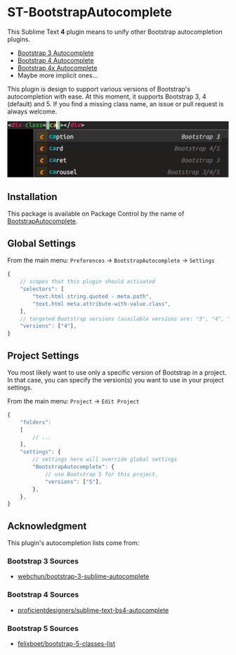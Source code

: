 # ST-BootstrapAutocomplete

This Sublime Text **4** plugin means to unify other Bootstrap autocompletion plugins.

- [Bootstrap 3 Autocomplete](https://packagecontrol.io/packages/Bootstrap%203%20Autocomplete)
- [Bootstrap 4 Autocomplete](https://packagecontrol.io/packages/Bootstrap%204%20Autocomplete)
- [Bootstrap 4x Autocomplete](https://packagecontrol.io/packages/Bootstrap%204x%20Autocomplete)
- Maybe more implicit ones...

This plugin is design to support various versions of Bootstrap's autocompletion with ease.
At this moment, it supports Bootstrap 3, 4 (default) and 5. If you find a missing class name,
an issue or pull request is always welcome.

![screenshot-st4](https://raw.githubusercontent.com/jfcherng-sublime/ST-BootstrapAutocomplete/main/docs/screenshot-st4.png)

## Installation

This package is available on Package Control by the name of [BootstrapAutocomplete](https://packagecontrol.io/packages/BootstrapAutocomplete).

## Global Settings

From the main menu: `Preferences` -> `BootstrapAutocomplete` -> `Settings`

```js
{
    // scopes that this plugin should activated
    "selectors": [
        "text.html string.quoted - meta.path",
        "text.html meta.attribute-with-value.class",
    ],
    // targeted Bootstrap versions (available versions are: "3", "4", "5")
    "versions": ["4"],
}
```

## Project Settings

You most likely want to use only a specific version of Bootstrap in a project.
In that case, you can specify the version(s) you want to use in your project settings.

From the main menu: `Project` -> `Edit Project`

```js
{
    "folders":
    [
        // ...
    ],
    "settings": {
        // settings here will override global settings
        "BootstrapAutocomplete": {
            // use Bootstrap 5 for this project.
            "versions": ["5"],
        },
    },
}
```

## Acknowledgment

This plugin's autocompletion lists come from:

### Bootstrap 3 Sources

- [webchun/bootstrap-3-sublime-autocomplete](https://github.com/webchun/bootstrap-3-sublime-autocomplete/blob/b120b45677c31c1530df8a444fe0e4e18d72a555/bootstrap_3_autocomplete.py#L5)

### Bootstrap 4 Sources

- [proficientdesigners/sublime-text-bs4-autocomplete](https://github.com/proficientdesigners/sublime-text-bs4-autocomplete/blob/5f52ecd3724f61922d2fc73085023c7f421e9615/bootstrap_4_autocomplete.py#L4)

### Bootstrap 5 Sources

- [felixboet/bootstrap-5-classes-list](https://gist.github.com/felixboet/3ea836c3fac11b3ddb3efbddab17e957)
